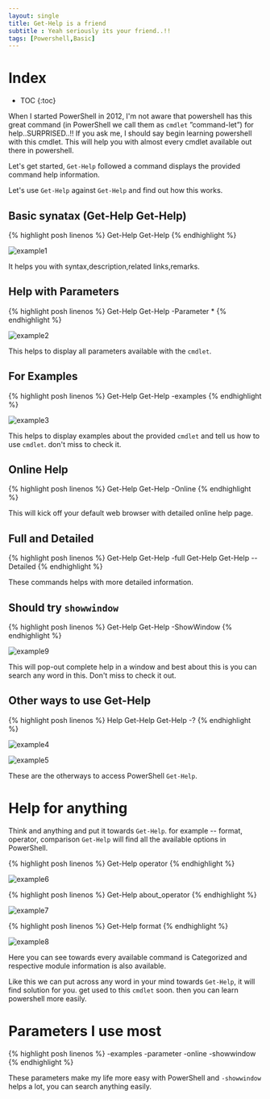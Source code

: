 ```yaml
---
layout: single
title: Get-Help is a friend
subtitle : Yeah seriously its your friend..!!
tags: [Powershell,Basic]
---
```

<!--more-->

# Index

* TOC
{:toc}

When I started PowerShell in 2012, I'm not aware that powershell has this great command (in PowerShell we call them as `cmdlet` ”command-let”) for help..SURPRISED..!! If you ask me, I should say begin learning powershell with this cmdlet. This will help you with almost every cmdlet available out there in powershell.

Let's get started, `Get-Help` followed a command displays the provided command help information.

Let's use `Get-Help` against `Get-Help` and find out how this works.

## Basic synatax (Get-Help Get-Help)

{% highlight posh linenos %}
    Get-Help Get-Help
{% endhighlight %}

![example1](/img/Posts/Gethelp/GetHelp1.PNG)

It helps you with syntax,description,related links,remarks.

## Help with Parameters

{% highlight posh linenos %}
    Get-Help Get-Help -Parameter *
{% endhighlight %}

![example2](/img/Posts/Gethelp/GetHelp2.PNG)

This helps to display all parameters available with the `cmdlet`.

## For Examples

{% highlight posh linenos %}
    Get-Help Get-Help -examples
{% endhighlight %}

![example3](/img/Posts/Gethelp/GetHelp3.PNG)

This helps to display examples about the provided `cmdlet` and tell us how to use `cmdlet`. don't miss to check it.

## Online Help

{% highlight posh linenos %}
    Get-Help Get-Help -Online
{% endhighlight %}

This will kick off your default web browser with detailed online help page.

## Full and Detailed

{% highlight posh linenos %}
    Get-Help Get-Help -full
    Get-Help Get-Help --Detailed
{% endhighlight %}

These commands helps with more detailed information.

## Should try `showwindow`

{% highlight posh linenos %}
    Get-Help Get-Help -ShowWindow
{% endhighlight %}

![example9](/img/Posts/Gethelp/GetHelp9.PNG)

This will pop-out complete help in a window and best about this is you can search any word in this.
Don't miss to check it out.

## Other ways to use Get-Help

{% highlight posh linenos %}
    Help Get-Help
    Get-Help -?
{% endhighlight %}

![example4](/img/Posts/Gethelp/GetHelp4.PNG)

![example5](/img/Posts/Gethelp/GetHelp5.PNG)

These are the otherways to access PowerShell `Get-Help`.

# Help for anything

Think and anything and put it towards `Get-Help`.
for example -- format, operator, comparison
`Get-Help` will find all the available options in PowerShell.

{% highlight posh linenos %}
    Get-Help operator
{% endhighlight %}

![example6](/img/Posts/Gethelp/GetHelp6.PNG)

{% highlight posh linenos %}
    Get-Help about_operator
{% endhighlight %}

![example7](/img/Posts/Gethelp/GetHelp7.PNG)

{% highlight posh linenos %}
    Get-Help format
{% endhighlight %}

![example8](/img/Posts/Gethelp/GetHelp8.PNG)

Here you can see towards every available command is Categorized and respective module information is also available.

Like this we can put across any word in your mind towards `Get-Help`, it will find solution for you.
get used to this `cmdlet` soon. then you can learn powershell more easily.

# Parameters I use most

{% highlight posh linenos %}
    -examples
    -parameter
    -online
    -showwindow
{% endhighlight %}

These parameters make my life more easy with PowerShell and `-showwindow` helps a lot, you can search anything easily.

